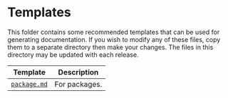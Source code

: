 # Templates

This folder contains some recommended templates that can be used for generating documentation. If you wish to modify any of these files, copy them to a separate directory then make your changes. The files in this directory may be updated with each release.

Template | Description
--- | ---
[`package.md`](package.md) | For packages.
